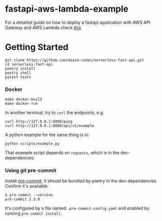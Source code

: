 # fastapi-aws-lambda-example

For a detailed guide on how to deploy a fastapi application with AWS API Gateway
and AWS Lambda check [this](https://iwpnd.pw/articles/2020-01/deploy-fastapi-to-aws-lambda)


# Getting Started

```shell script
git clone https://github.com/dazza-codes/serverless-fast-api.git
cd serverless-fast-api
poetry install
poetry shell
pytest tests
```

### Docker

```shell script
make docker-build
make docker-run
```

In another terminal, try to `curl` the endpoints, e.g.

```shell script
curl http://127.0.0.1:8080/ping
curl http://127.0.0.1:8080/api/v1/example
```

A python example for the same thing is in:

```shell script
python scripts/example.py
```

That example script depends on `requests`, which is in the dev-dependencies.

### Using git pre-commit

Install [pre-commit](https://pre-commit.com/); it should be bundled by
poetry in the dev-dependencies.  Confirm it's available:

```shell script
$ pre-commit --version
pre-commit 2.3.0
```

It's configured by a file named `.pre-commit-config.yaml` and enabled by
running `pre-commit install`.
